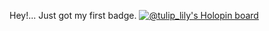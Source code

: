 Hey!...
Just got my first badge.
[![@tulip_lily's Holopin board](https://holopin.io/api/user/board?user=tulip_lily)](https://holopin.io/@tulip_lily)
